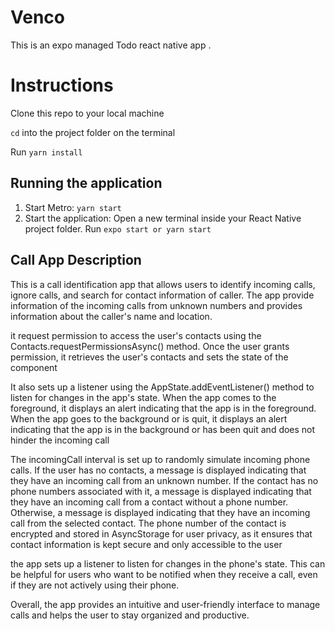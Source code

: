 # Venco

This is an expo managed Todo react native app .

# Instructions

Clone this repo to your local machine

`cd` into the project folder on the terminal

Run `yarn install`

## Running the application

1.  Start Metro: `yarn start`
2.  Start the application: Open a new terminal inside your React Native project folder. Run `expo start or yarn start`

## Call App Description

This is a call identification app that allows users to identify incoming calls, ignore calls, and search for contact information of caller. The app provide information of the incoming calls from unknown numbers and provides information about the caller's name and location.

it request permission to access the user's contacts using the Contacts.requestPermissionsAsync() method. Once the user grants permission, it retrieves the user's contacts and sets the state of the component

It also sets up a listener using the AppState.addEventListener() method to listen for changes in the app's state. When the app comes to the foreground, it displays an alert indicating that the app is in the foreground. When the app goes to the background or is quit, it displays an alert indicating that the app is in the background or has been quit and does not hinder the incoming call

The incomingCall interval is set up to randomly simulate incoming phone calls. If the user has no contacts, a message is displayed indicating that they have an incoming call from an unknown number. If the contact has no phone numbers associated with it, a message is displayed indicating that they have an incoming call from a contact without a phone number. Otherwise, a message is displayed indicating that they have an incoming call from the selected contact. The phone number of the contact is encrypted and stored in AsyncStorage for user privacy, as it ensures that contact information is kept secure and only accessible to the user

the app sets up a listener to listen for changes in the phone's state. This can be helpful for users who want to be notified when they receive a call, even if they are not actively using their phone.

Overall, the app provides an intuitive and user-friendly interface to manage calls and helps the user to stay organized and productive.
